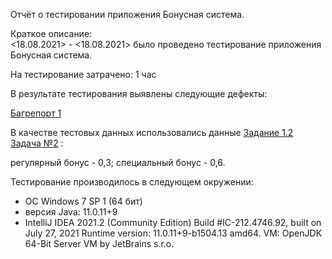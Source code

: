 Отчёт о тестировании приложения Бонусная система.

Краткое описание:  
<18.08.2021> - <18.08.2021> было проведено тестирование приложения Бонусная система.

На тестирование затрачено: 1 час

В результате тестирования выявлены следующие дефекты:

[Багрепорт 1]()

В качестве тестовых данных использовались данные [Задание 1.2 Задача №2](https://github.com/netology-code/javaqa-homeworks/tree/master/programming) :

регулярный бонус - 0,3;
специальный бонус - 0,6.

Тестирование производилось в следующем окружении:

* ОС Windows 7 SP 1 (64 бит)
* версия Java: 11.0.11+9
* IntelliJ IDEA 2021.2 (Community Edition) Build #IC-212.4746.92, built on July 27, 2021 Runtime version: 11.0.11+9-b1504.13 amd64. VM: OpenJDK 64-Bit Server VM by JetBrains s.r.o.